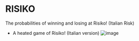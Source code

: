 # RISIKO
The probabilities of winning and losing at Risiko! (Italian Risk)

- A heated game of Risiko! (Italian version)
![image](https://github.com/mimi1981/RISIKO/edit/blob/main/PHOTO-2023-08-08-10-59-09.png)
